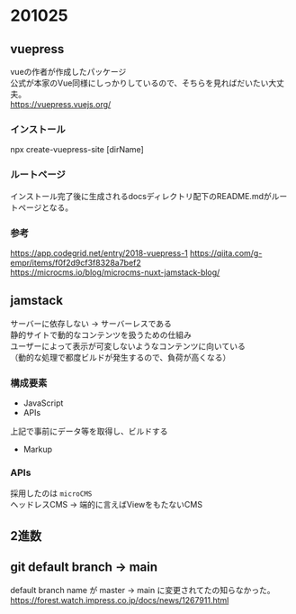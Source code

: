 # 201025
## vuepress
vueの作者が作成したパッケージ  
公式が本家のVue同様にしっかりしているので、そちらを見ればだいたい大丈夫。  
https://vuepress.vuejs.org/    

### インストール
npx create-vuepress-site [dirName]

### ルートページ
インストール完了後に生成されるdocsディレクトリ配下のREADME.mdがルートページとなる。

### 参考
https://app.codegrid.net/entry/2018-vuepress-1
https://qiita.com/g-empr/items/f0f2d9cf3f8328a7bef2  
https://microcms.io/blog/microcms-nuxt-jamstack-blog/

## jamstack
サーバーに依存しない -> サーバーレスである  
静的サイトで動的なコンテンツを扱うための仕組み  
ユーザーによって表示が可変しないようなコンテンツに向いている  
（動的な処理で都度ビルドが発生するので、負荷が高くなる）  

### 構成要素
- JavaScript
- APIs

上記で事前にデータ等を取得し、ビルドする

- Markup


### APIs
採用したのは `microCMS`  
ヘッドレスCMS -> 端的に言えばViewをもたないCMS  

## 2進数


## git default branch -> main
default branch name が master -> main に変更されてたの知らなかった。  
https://forest.watch.impress.co.jp/docs/news/1267911.html 



